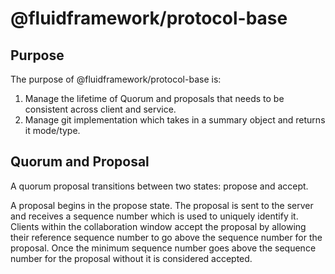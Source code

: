 # @fluidframework/protocol-base

## Purpose

The purpose of @fluidframework/protocol-base is:

1. Manage the lifetime of Quorum and proposals that needs to be consistent across client and service.
1. Manage git implementation which takes in a summary object and returns it mode/type.

## Quorum and Proposal

A quorum proposal transitions between two states: propose and accept.

A proposal begins in the propose state. The proposal is sent to the server and receives a sequence number which is
used to uniquely identify it. Clients within the collaboration window accept the proposal by allowing their
reference sequence number to go above the sequence number for the proposal. Once the minimum sequence number
goes above the sequence number for the proposal without it is considered accepted.
